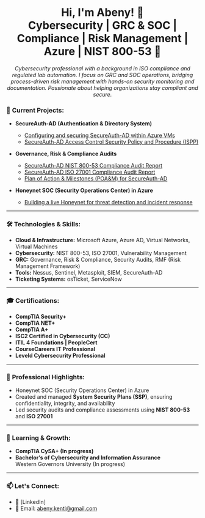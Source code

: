 <h1 align="center">Hi, I'm Abeny! 👋 <br/>Cybersecurity | GRC & SOC | Compliance | Risk Management | Azure | NIST 800-53 🚀</h1>

<p align="center"><em>Cybersecurity professional with a background in ISO compliance and regulated lab automation. I focus on GRC and SOC operations, bridging process-driven risk management with hands-on security monitoring and documentation. Passionate about helping organizations stay compliant and secure.</em></p>

### 🚀 **Current Projects:**
- **SecureAuth-AD (Authentication & Directory System)**
  - [Configuring and securing SecureAuth-AD within Azure VMs](https://github.com/abenykenti/Azure-Active-Directory.git)
  - [SecureAuth-AD Access Control Security Policy and Procedure (ISPP)](https://github.com/abenykenti/SecureAuth-AD-Access-Control-Policies-and-Procedures.git)
- **Governance, Risk & Compliance Audits**
  - [SecureAuth-AD NIST 800-53 Compliance Audit Report](https://github.com/abenykenti/SecureAuth-AD-NIST-800-53-Compliance-Audit-Report.git)
  - [SecureAuth-AD ISO 27001 Compliance Audit Report](https://github.com/abenykenti/ISO-27001-Audit-Account-Lockout-Policy-Control.git)
  - [Plan of Action & Milestones (POA&M) for SecureAuth-AD](https://github.com/abenykenti/Plan-of-Action-Milestones-POA-M-for-SecureAuth-AD.git)

- **Honeynet SOC (Security Operations Center) in Azure**
  - [Building a live Honeynet for threat detection and incident response](https://github.com/abenykenti/Azure-Honeynet-SOC.git)
---

### 🛠 **Technologies & Skills:**
- **Cloud & Infrastructure:** Microsoft Azure, Azure AD, Virtual Networks, Virtual Machines  
- **Cybersecurity:** NIST 800-53, ISO 27001, Vulnerability Management  
- **GRC:** Governance, Risk & Compliance, Security Audits, RMF (Risk Management Framework)  
- **Tools:** Nessus, Sentinel, Metasploit, SIEM, SecureAuth-AD  
- **Ticketing Systems:** osTicket, ServiceNow  

---

### 🎓 **Certifications:**
- **CompTIA Security+**
- **CompTIA NET+**
- **CompTIA A+**
- **ISC2 Certified in Cybersecurity (CC)**
- **ITIL 4 Foundations | PeopleCert**
- **CourseCareers IT Professional**
- **Leveld Cybersecurity Professional**

---

### 💼 **Professional Highlights:**
- Honeynet SOC (Security Operations Center) in Azure  
- Created and managed **System Security Plans (SSP)**, ensuring confidentiality, integrity, and availability  
- Led security audits and compliance assessments using **NIST 800-53** and **ISO 27001**

---

### 🌱 **Learning & Growth:**
- **CompTIA CySA+ (In progress)**
- **Bachelor’s of Cybersecurity and Information Assurance**  
  Western Governors University (In progress)

---

### 📫 **Let's Connect:**
- 💼 [LinkedIn]
- 📧 Email: [abeny.kenti@gmail.com](mailto:abeny.kenti@gmail.com)
